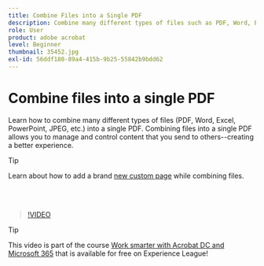 ```yaml
---
title: Combine Files into a Single PDF
description: Combine many different types of files such as PDF, Word, Excel, PowerPoint, or JPEG into a single PDF
role: User
product: adobe acrobat
level: Beginner
thumbnail: 35452.jpg
exl-id: 56ddf180-89a4-415b-9b25-55842b9bdd62
---
```

# Combine files into a single PDF

Learn how to combine many different types of files (PDF, Word, Excel, PowerPoint, JPEG, etc.) into a single PDF. Combining files into a single PDF allows you to manage and control content that you send to others--creating a better experience.

>[!TIP]
>
>Learn about how to add a brand [new custom page](add-custom-page.md) while combining files.

<br>&nbsp;

>[!VIDEO](https://video.tv.adobe.com/v/35452?hidetitle=true)

>[!TIP]
>
>This video is part of the course [Work smarter with Acrobat DC and Microsoft 365](https://experienceleague.adobe.com/?recommended=Acrobat-U-1-2021.microsoft365) that is available for free on Experience League!

